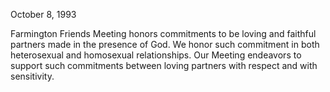 October 8, 1993

Farmington Friends Meeting honors commitments to be loving and faithful partners made in the presence of God. We honor such commitment in both heterosexual and homosexual relationships. Our Meeting endeavors to support such commitments between loving partners with respect and with sensitivity.

